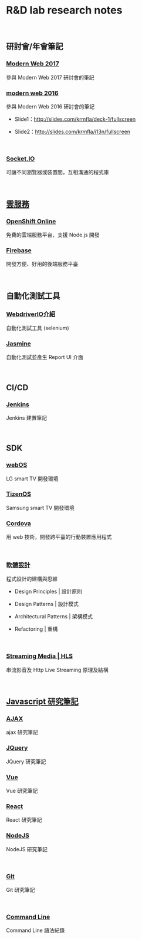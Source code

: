 # R&D lab research notes

<br />

## 研討會/年會筆記

### [Modern Web 2017](conference/modern_web_2017.md)

參與 Modern Web 2017 研討會的筆記

### [modern web 2016](conference/modern_web.md)

參與 Modern Web 2016 研討會的筆記

- Slide1：http://slides.com/krmfla/deck-1/fullscreen

- Slide2：http://slides.com/krmfla/i13n/fullscreen

<br />

### [Socket.IO](socket-io)

可讓不同瀏覽器或裝置間，互相溝通的程式庫

<br />

## [雲服務](cloud)

### [OpenShift Online](cloud/openshift-online.md)

免費的雲端服務平台，支援 Node.js 開發

### [Firebase](firebase)

開發方便、好用的後端服務平臺

<br />

## 自動化測試工具

### [WebdriverIO介紹](test-automation/webdriverIO.md)

自動化測試工具 (selenium)

### [Jasmine](test-automation/jasmine.md)

自動化測試並產生 Report UI 介面

<br />

## CI/CD

### [Jenkins](cicd/jenkins)

Jenkins 建置筆記

<br />

## SDK

### [webOS](platform/WebOS.md)

LG smart TV 開發環境

### [TizenOS](platform/TizenOS.md)

Samsung smart TV 開發環境

### [Cordova](platform/cordova.md)

用 web 技術，開發跨平臺的行動裝置應用程式

<br />

### [軟體設計](software-design)

程式設計的建構與思維

- Design Principles | 設計原則

- Design Patterns | 設計模式

- Architectural Patterns | 架構模式

- Refactoring | 重構

<br />

### [Streaming Media | HLS](digital-media/README.md)

串流影音及 Http Live Streaming 原理及結構

<br />

## [Javascript 研究筆記](about-javascript)

### [AJAX](ajax)

ajax 研究筆記

### [JQuery](jquery)

JQuery 研究筆記

### [Vue](vuejs)

Vue 研究筆記

### [React](react)

React 研究筆記

### [NodeJS](nodejs)

NodeJS 研究筆記

<br />

### [Git](git)

Git 研究筆記

<br />

### [Command Line](cli)

Command Line 語法紀錄

<br />
